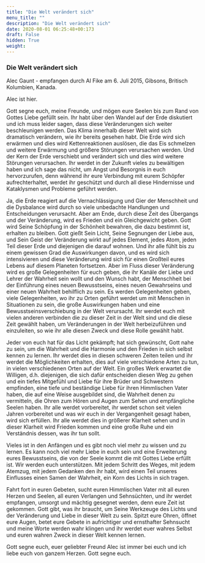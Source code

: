 ```yaml
---
title: "Die Welt verändert sich"
menu_title: ""
description: "Die Welt verändert sich"
date: 2020-08-01 06:25:48+00:173
draft: False
hidden: True
weight:
---
```

### Die Welt verändert sich

Alec Gaunt - empfangen durch Al Fike am 6. Juli 2015, Gibsons, Britisch Kolumbien, Kanada.

Alec ist hier.

Gott segne euch, meine Freunde, und mögen eure Seelen bis zum Rand von Gottes Liebe gefüllt sein. Ihr habt über den Wandel auf der Erde diskutiert und ich muss leider sagen, dass diese Veränderungen sich weiter beschleunigen werden. Das Klima innerhalb dieser Welt wird sich dramatisch verändern, wie ihr bereits gesehen habt. Die Erde wird sich erwärmen und dies wird Kettenreaktionen auslösen, die das Eis schmelzen und weitere Erwärmung und größere Störungen verursachen werden. Und der Kern der Erde verschiebt und verändert sich und dies wird weitere Störungen verursachen. Ihr werdet in der Zukunft vieles zu bewältigen haben und ich sage das nicht, um Angst und Besorgnis in euch hervorzurufen, denn während ihr eure Verbindung mit eurem Schöpfer aufrechterhaltet, werdet ihr geschützt und durch all diese Hindernisse und Kataklysmen und Probleme geführt werden.

Ja, die Erde reagiert auf die Vernachlässigung und Gier der Menschheit und die Dysbalance wird durch so viele unbedachte Handlungen und Entscheidungen verursacht. Aber am Ende, durch diese Zeit des Übergangs und der Veränderung, wird es Frieden und ein Gleichgewicht geben. Gott wird Seine Schöpfung in der Schönheit bewahren, die dazu bestimmt ist, erhalten zu bleiben. Gott gießt Sein Licht, Seine Segnungen der Liebe aus, und Sein Geist der Veränderung wirkt auf jedes Element, jedes Atom, jeden Teil dieser Erde und diejenigen die darauf wohnen. Und ihr alle fühlt bis zu einem gewissen Grad die Auswirkungen davon, und es wird sich intensivieren und diese Veränderung wird sich für einen Großteil eures Lebens auf diesem Planeten fortsetzen. Aber im Fluss dieser Veränderung wird es große Gelegenheiten für euch geben, die ihr Kanäle der Liebe und Lehrer der Wahrheit sein wollt und den Wunsch habt, der Menschheit bei der Einführung eines neuen Bewusstseins, eines neuen Gewahrseins und einer neuen Wahrheit behilflich zu sein. Es werden Gelegenheiten geben, viele Gelegenheiten, wo ihr zu Orten geführt werdet um mit Menschen in Situationen zu sein, die große Auswirkungen haben und eine Bewusstseinsverschiebung in der Welt verursacht. Ihr werdet euch mit vielen anderen verbinden die zu dieser Zeit in der Welt sind und die diese Zeit gewählt haben, um Veränderungen in der Welt herbeizuführen und einzuleiten, so wie ihr alle diesen Zweck und diese Rolle gewählt habt.

Jeder von euch hat für das Licht gekämpft; hat sich gewünscht, Gott nahe zu sein, um die Wahrheit und die Harmonie und den Frieden in sich selbst kennen zu lernen. Ihr werdet dies in diesen schweren Zeiten teilen und ihr werdet die Möglichkeiten erhalten, dies auf viele verschiedene Arten zu tun, in vielen verschiedenen Orten auf der Welt. Ein großes Werk erwartet die Willigen, d.h. diejenigen, die sich dafür entscheiden diesen Weg zu gehen und ein tiefes Mitgefühl und Liebe für ihre Brüder und Schwestern empfinden, eine tiefe und beständige Liebe für ihren Himmlischen Vater haben, die auf eine Weise ausgebildet sind, die Wahrheit denen zu vermitteln, die Ohren zum Hören und Augen zum Sehen und empfängliche Seelen haben. Ihr alle werdet vorbereitet, ihr werdet schon seit vielen Jahren vorbereitet und was wir euch in der Vergangenheit gesagt haben, wird sich erfüllen. Ihr alle werdet dies in größerer Klarheit sehen und in dieser Klarheit wird Frieden kommen und eine große Ruhe und ein Verständnis dessen, was ihr tun sollt.

Vieles ist in den Anfängen und es gibt noch viel mehr zu wissen und zu lernen. Es kann noch viel mehr Liebe in euch sein und eine Erweiterung eures Bewusstseins, die von der Seele kommt die mit Gottes Liebe erfüllt ist. Wir werden euch unterstützen. Mit jedem Schritt des Weges, mit jedem Atemzug, mit jedem Gedanken den ihr habt, wird einen Teil unseres Einflusses einen Samen der Wahrheit, ein Korn des Lichts in sich tragen.

Fahrt fort in euren Gebeten, sucht euren Himmlischen Vater mit all euren Herzen und Seelen, all euren Verlangen und Sehnsüchten, und ihr werdet empfangen, umsorgt und mächtig gesegnet werden, denn eure Zeit ist gekommen. Gott gibt, was ihr braucht, um Seine Werkzeuge des Lichts und der Veränderung und Liebe in dieser Welt zu sein. Spitzt eure Ohren, öffnet eure Augen, betet eure Gebete in aufrichtiger und ernsthafter Sehnsucht und meine Worte werden wahr klingen und ihr werdet euer wahres Selbst und euren wahren Zweck in dieser Welt kennen lernen.

Gott segne euch, euer geliebter Freund Alec ist immer bei euch und ich liebe euch von ganzem Herzen. Gott segne euch.
